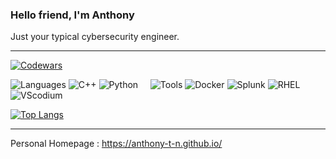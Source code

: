 ### Hello friend, I'm Anthony

Just your typical cybersecurity engineer.

---
[![Codewars](https://www.codewars.com/users/A-T-N/badges/large)](https://www.codewars.com/users/A-T-N)

![Languages](https://img.shields.io/static/v1?label=&message=Languages:&color=111&style=flat-square)
![C++](https://img.shields.io/static/v1?logo=C%2B%2B&label=&message=C%2B%2B&color=36465D&logoColor=#00599C&style=flat-square&link=)
![Python](https://img.shields.io/static/v1?logo=Python&label=&message=Python&color=36465D&logoColor=#3776AB&style=flat-square&link=)
&nbsp;&nbsp;&nbsp;
![Tools](https://img.shields.io/static/v1?label=&message=Tools:&color=111&style=flat-square)
![Docker](https://img.shields.io/static/v1?logo=Docker&label=&message=Docker&color=36465D&logoColor=#2496ED&style=flat-square)
![Splunk](https://img.shields.io/static/v1?logo=Splunk&label=&message=Splunk&color=36465D&logoColor=#000000&style=flat-square)
![RHEL](https://img.shields.io/static/v1?logo=RedHat&label=&message=RHEL&color=36465D&logoColor=#EE0000&style=flat-square)
![VScodium](https://img.shields.io/static/v1?logo=vscodium&label=&message=VScodium&color=36465D&logoColor=#2F80ED&style=flat-square)

[![Top Langs](https://github-readme-stats.vercel.app/api/top-langs/?username=Anthony-T-N&theme=dark&show_icons=true&layout=compact)](https://github.com/Anthony-T-N/github-readme-stats)

---

Personal Homepage : https://anthony-t-n.github.io/ 

<!--
![Kubernetes](https://img.shields.io/static/v1?logo=Kubernetes&label=&message=Kubernetes&color=36465D&logoColor=AAA&style=flat-square)
-->

<!--
**Anthony-T-N/Anthony-T-N** is a ✨ _special_ ✨ repository because its `README.md` (this file) appears on your GitHub profile.

Here are some ideas to get you started:

- 🔭 I’m currently working on ...
- 🌱 I’m currently learning ...
- 👯 I’m looking to collaborate on ...
- 🤔 I’m looking for help with ...
- 💬 Ask me about ...
- 📫 How to reach me: ...
- 😄 Pronouns: ...
- ⚡ Fun fact: ...
-->
